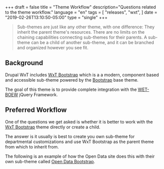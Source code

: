 +++
draft = false
title = "Theme Workflow"
description="Questions related to the theme workflow."
language = "en"
tags = [
    "releases",
    "wxt",
]
date = "2019-02-26T13:10:50-05:00"
type = "single"
+++

> Sub-themes are just like any other theme, with one difference: They inherit the parent theme's resources. There are no limits on the chaining capabilities connecting sub-themes for their parents. A sub-theme can be a child of another sub-theme, and it can be branched and organized however you see fit.

## Background

Drupal WxT includes [WxT Bootstrap][wxt_bootstrap] which is a a modern, component based and accessible sub-theme powered by the [Bootstrap][bootstrap] base theme.

The goal of this theme is to provide complete integration with the [WET-BOEW][wetboew] jQuery Framework.

## Preferred Workflow

One of the questions we get asked is whether it is better to work with the [WxT Bootstrap][wxt_bootstrap] theme directly or create a child.

The answer is it usually is best to create you own sub-theme for departmental customizations and use WxT Bootstrap as the parent theme from which to inherit from.

The following is an example of how the Open Data site does this with their own sub-theme called [Open Data Bootstrap][od_bootstrap].

[bootstrap]:        https://drupal.org/project/bootstrap
[od_bootstrap]:     https://github.com/drupalwxt/od/blob/8.x-2.x/themes/custom/od_bootstrap/
[wetboew]:          https://github.com/wet-boew/wet-boew
[wxt_bootstrap]:    https://github.com/drupalwxt/wxt_bootstrap
